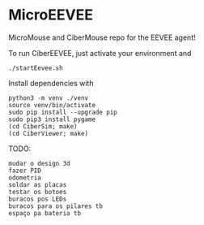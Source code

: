 # MicroEEVEE
MicroMouse and CiberMouse repo for the EEVEE agent!

To run CiberEEVEE, just activate your environment and

    ./startEevee.sh
    
Install dependencies with

    python3 -m venv ./venv
    source venv/bin/activate
    sudo pip install --upgrade pip
    sudo pip3 install pygame
    (cd CiberSim; make)
    (cd CiberViewer; make)

TODO:

    mudar o design 3d
    fazer PID
    odometria
    soldar as placas
    testar os botoes
    buracos pos LEDs
    buracos para os pilares tb
    espaço pa bateria tb
